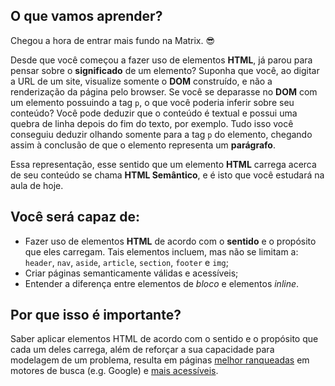 ## O que vamos aprender?

Chegou a hora de entrar mais fundo na Matrix. 😎

Desde que você começou a fazer uso de elementos **HTML**, já parou para pensar sobre o **significado** de um elemento? Suponha que você, ao digitar a URL de um site, visualize somente o **DOM** construído, e não a renderização da página pelo browser. Se você se deparasse no **DOM** com um elemento possuindo a tag `p`, o que você poderia inferir sobre seu conteúdo? Você pode deduzir que o conteúdo é textual e possui uma quebra de linha depois do fim do texto, por exemplo. Tudo isso você conseguiu deduzir olhando somente para a tag `p` do elemento, chegando assim à conclusão de que o elemento representa um **parágrafo**.

Essa representação, esse sentido que um elemento **HTML** carrega acerca de seu conteúdo se chama **HTML Semântico**, e é isto que você estudará na aula de hoje.


## Você será capaz de:

- Fazer uso de elementos **HTML** de acordo com o **sentido** e o propósito que eles carregam. Tais elementos incluem, mas não se limitam a: `header`, `nav`, `aside`, `article`, `section`, `footer` e `img`;
- Criar páginas semanticamente válidas e acessíveis;
- Entender a diferença entre elementos de _bloco_ e elementos _inline_.

## Por que isso é importante?

Saber aplicar elementos HTML de acordo com o sentido e o propósito que cada um deles carrega, além de reforçar a sua capacidade para modelagem de um problema, resulta em páginas [melhor ranqueadas](https://developer.mozilla.org/en-US/docs/Glossary/Semantics) em motores de busca (e.g. Google) e [mais acessíveis](https://www.w3schools.com/html/html_accessibility.asp).

